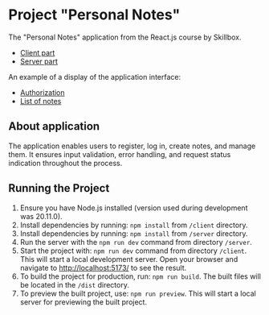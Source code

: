 # Project "Personal Notes"

The "Personal Notes" application from the React.js course by Skillbox.

- [Client part](./client/README.md)
- [Server part](./server/README.md)

An example of a display of the application interface:

- [Authorization](./example/auth.jpg)
- [List of notes](./example/noteList.jpg)

## About application

The application enables users to register, log in, create notes, and manage them. It ensures input validation, error handling, and request status indication throughout the process.

## Running the Project

1. Ensure you have Node.js installed (version used during development was 20.11.0).
2. Install dependencies by running: `npm install` from `/client` directory.
3. Install dependencies by running: `npm install` from `/server` directory.
4. Run the server with the `npm run dev` command from directory `/server`.
5. Start the project with: `npm run dev` command from directory `/client`. This will start a local development server. Open your browser and navigate to [http://localhost:5173/](http://localhost:5173/) to see the result.
6. To build the project for production, run: `npm run build`. The built files will be located in the `/dist` directory.
7. To preview the built project, use: `npm run preview`. This will start a local server for previewing the built project.
